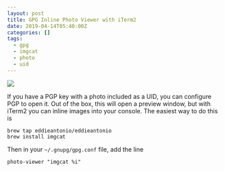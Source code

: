 ```yaml
---
layout: post
title: GPG Inline Photo Viewer with iTerm2
date: 2019-04-14T05:40:00Z
categories: []
tags:
  - gpg
  - imgcat
  - photo
  - uid
---
```


<img src="{{ site.baseurl }}/assets/gpg-inline-photo.png" />

If you have a PGP key with a photo included as a UID, you can configure PGP to open it. Out of the box, this will
open a preview window, but with iTerm2 you can inline images into your console. The easiest way to do this is

```
brew tap eddieantonio/eddieantonio
brew install imgcat
```

Then in your `~/.gnupg/gpg.conf` file, add the line

```
photo-viewer "imgcat %i"
```
